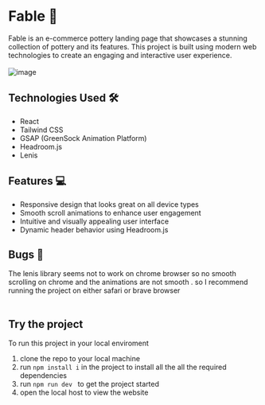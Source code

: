 # Fable 🏺

Fable is an e-commerce pottery landing page that showcases a stunning collection of pottery and its features. This project is built using modern web technologies to create an engaging and interactive user experience. <br/><br/>
![image](https://github.com/user-attachments/assets/8e963cde-b139-4dd0-ae93-1c079efa954e) <br/>

## Technologies Used 🛠️

- React
- Tailwind CSS
- GSAP (GreenSock Animation Platform)
- Headroom.js
- Lenis

## Features 💻

- Responsive design that looks great on all device types
- Smooth scroll animations to enhance user engagement
- Intuitive and visually appealing user interface
- Dynamic header behavior using Headroom.js

## Bugs 🐞
The lenis library  seems not to work on chrome browser so no smooth scrolling on chrome and the animations are not smooth . so I recommend running the project on either safari or brave  browser <br/> <br/>
## Try the project
To run this project in your local enviroment 

1. clone the repo to your local machine <br/>
2. run ```npm install i``` in the project to install all the all the required dependencies <br/>
3. run ```npm run dev ``` to get the project started <br/>
4. open the local host to view the website
